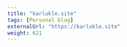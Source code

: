 ```yaml
---
title: "karlukle.site"
tags: [Personal blog]
externalUrl: "https://karlukle.site"
weight: 621
---
```

